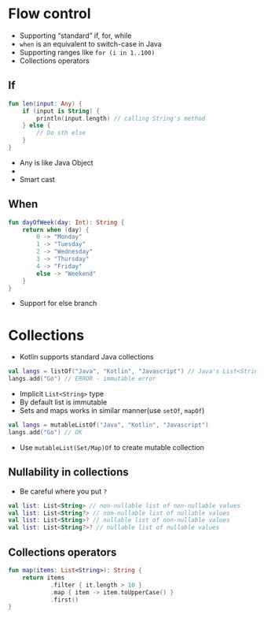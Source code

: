 # Flow control
* Supporting “standard” if, for, while
* `when` is an equivalent to switch-case in Java
* Supporting ranges like `for (i in 1..100)`
* Collections operators

## If
```kotlin
fun len(input: Any) {
    if (input is String) {
        println(input.length) // calling String's method
    } else {
        // Do sth else
    }
}
```
* Any is like Java Object
* 
* Smart cast

## When 
```kotlin
fun dayOfWeek(day: Int): String {
    return when (day) {
        0 -> "Monday"
        1 -> "Tuesday"
        2 -> "Wednesday"
        3 -> "Thursday"
        4 -> "Friday"
        else -> "Weekend"
    }
}
```
* Support for else branch 

# Collections
* Kotlin supports standard Java collections

```kotlin
val langs = listOf("Java", "Kotlin", "Javascript") // Java's List<String>
langs.add("Go") // ERROR - immutable error
```
* Implicit `List<String>` type 
* By default list is immutable
* Sets and maps works in similar manner(use `setOf`, `mapOf`)
```kotlin
val langs = mutableListOf("Java", "Kotlin", "Javascript")
langs.add("Go") // OK
```
* Use `mutableList(Set/Map)Of` to create mutable collection

## Nullability in collections
* Be careful where you put `?`
```kotlin
val list: List<String> // non-nullable list of non-nullable values
val list: List<String?> // non-nullable list of nullable values
val list: List<String>? // nullable list of non-nullable values
val list: List<String?>? // nullable list of nullable values
```

## Collections operators
```kotlin
fun map(items: List<String>): String {
    return items
            .filter { it.length > 10 }
            .map { item -> item.toUpperCase() }
            .first()
}
```